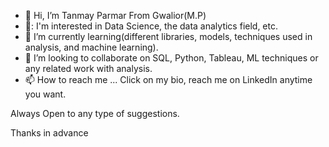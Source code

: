 - 👋 Hi, I’m Tanmay Parmar From Gwalior(M.P)
- 👀: I'm interested in Data Science, the data analytics field, etc.
- 🌱 I’m currently learning(different libraries, models, techniques used in analysis, and machine learning).
- 💞️ I’m looking to collaborate on SQL, Python, Tableau, ML techniques or any related work with analysis.
- 📫 How to reach me ... Click on my bio, reach me on LinkedIn anytime you want.
  


Always Open to any type of suggestions.

Thanks in advance
<!---
Tanmayss1/Tanmayss1 is a ✨ special ✨ repository because its `README.md` (this file) appears on your GitHub profile.
You can click the Preview link to take a look at your changes.
--->
